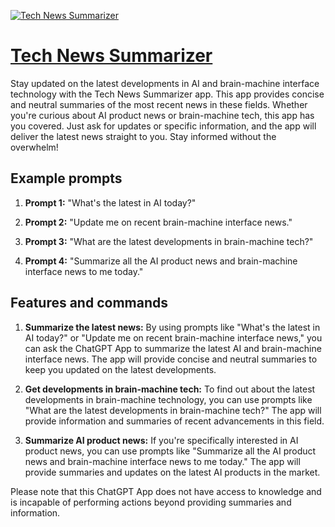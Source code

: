 [![Tech News Summarizer](https://files.oaiusercontent.com/file-ap7FFTw0rvXwEjo1yM1guRgl?se=2123-10-17T17%3A09%3A34Z&sp=r&sv=2021-08-06&sr=b&rscc=max-age%3D31536000%2C%20immutable&rscd=attachment%3B%20filename%3D6bb3f8e7-2575-47ca-aee4-034da44ab1d5.png&sig=wrduZtz/5JnmrkCXDM7ftX1WD2rCWiiz/Gz6qW68l5Q%3D)](https://chat.openai.com/g/g-YW7teiKPy-tech-news-summarizer)

# [Tech News Summarizer](https://chat.openai.com/g/g-YW7teiKPy-tech-news-summarizer)

Stay updated on the latest developments in AI and brain-machine interface technology with the Tech News Summarizer app. This app provides concise and neutral summaries of the most recent news in these fields. Whether you're curious about AI product news or brain-machine tech, this app has you covered. Just ask for updates or specific information, and the app will deliver the latest news straight to you. Stay informed without the overwhelm!

## Example prompts

1. **Prompt 1:** "What's the latest in AI today?"

2. **Prompt 2:** "Update me on recent brain-machine interface news."

3. **Prompt 3:** "What are the latest developments in brain-machine tech?"

4. **Prompt 4:** "Summarize all the AI product news and brain-machine interface news to me today."

## Features and commands

1. **Summarize the latest news:** By using prompts like "What's the latest in AI today?" or "Update me on recent brain-machine interface news," you can ask the ChatGPT App to summarize the latest AI and brain-machine interface news. The app will provide concise and neutral summaries to keep you updated on the latest developments.

2. **Get developments in brain-machine tech:** To find out about the latest developments in brain-machine technology, you can use prompts like "What are the latest developments in brain-machine tech?" The app will provide information and summaries of recent advancements in this field.

3. **Summarize AI product news:** If you're specifically interested in AI product news, you can use prompts like "Summarize all the AI product news and brain-machine interface news to me today." The app will provide summaries and updates on the latest AI products in the market.

Please note that this ChatGPT App does not have access to knowledge and is incapable of performing actions beyond providing summaries and information.